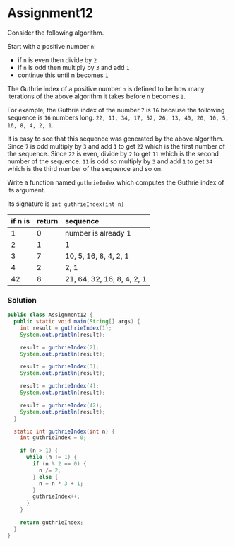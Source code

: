 # Assignment12

Consider the following algorithm.

Start with a positive number `n`:

* if `n` is even then divide by `2`
* if `n` is odd then multiply by `3` and add `1`
* continue this until n becomes `1`

The Guthrie index of a positive number `n` is defined to be how many iterations of the above algorithm it takes before `n` becomes `1`.

For example, the Guthrie index of the number `7` is `16` because the following sequence is `16` numbers long. `22, 11, 34, 17, 52, 26, 13, 40, 20, 10, 5, 16, 8, 4, 2, 1`.

It is easy to see that this sequence was generated by the above algorithm. Since `7` is odd multiply by `3` and add `1` to get `22` which is the first number of the sequence. Since `22` is even, divide by `2` to get `11` which is the second number of the sequence. `11` is odd so multiply by `3` and add `1` to get `34` which is the third number of the sequence and so on.

Write a function named `guthrieIndex` which computes the Guthrie index of its argument.

Its signature is `int guthrieIndex(int n)`

| if n is | return | sequence |
|:-------------|:-------------|:-------------|
| 1 | 0 | number is already 1 |
| 2 | 1 | 1 |
| 3 | 7 | 10, 5, 16, 8, 4, 2, 1 |
| 4 | 2 | 2, 1 |
| 42 | 8 | 21, 64, 32, 16, 8, 4, 2, 1 |

### Solution

```java
public class Assignment12 {
  public static void main(String[] args) {
    int result = guthrieIndex(1);
    System.out.println(result);

    result = guthrieIndex(2);
    System.out.println(result);

    result = guthrieIndex(3);
    System.out.println(result);

    result = guthrieIndex(4);
    System.out.println(result);

    result = guthrieIndex(42);
    System.out.println(result);
  }

  static int guthrieIndex(int n) {
    int guthrieIndex = 0;

    if (n > 1) {
      while (n != 1) {
        if (n % 2 == 0) {
          n /= 2;
        } else {
          n = n * 3 + 1;
        }
        guthrieIndex++;
      }
    }

    return guthrieIndex;
  }
}
```

